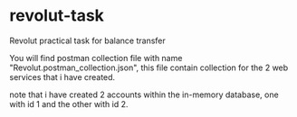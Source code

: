 # revolut-task
Revolut practical task for balance transfer

You will find postman collection file  with name "Revolut.postman_collection.json", this file contain collection for the 2 web services that i have created.

note that i have created 2 accounts within the in-memory database, one with id 1 and the other with id 2.
